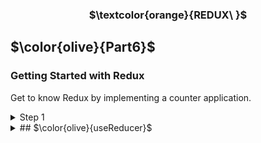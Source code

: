 <h3 align="center"> $\textcolor{orange}{REDUX\ }$
</h3>

## $\color{olive}{Part6}$

### Getting Started with Redux

<p>
Get to know Redux by implementing a counter application.
</p>

<details>
<summary>
Step 1
  </summary>

```
  "npx create-react-app counterapp"
```

and

```
"npm install redux"
```

</details>

<details>
<summary>
## $\color{olive}{useReducer}$
 </summary>

- Implement the counter state management using a Redux-like state management mechanism provided by React's built-in `useReducer` hook.

\*\* This part is a continue initial introduction of `useReducer` form `part6d` after `Exercise6.20`.

</details>
